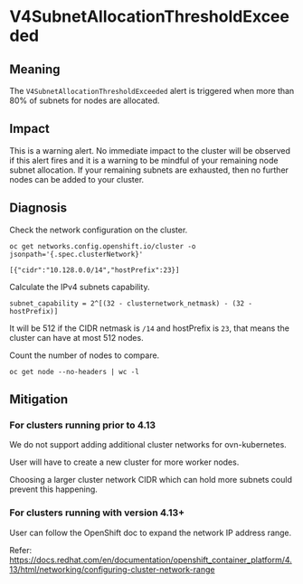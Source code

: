 # V4SubnetAllocationThresholdExceeded

## Meaning

The `V4SubnetAllocationThresholdExceeded` alert is triggered when more than
80% of subnets for nodes are allocated.

## Impact

This is a warning alert. No immediate impact to the cluster will be observed if
this alert fires and it is a warning to be mindful of your remaining node
subnet allocation. If your remaining subnets are exhausted, then no
further nodes can be added to your cluster.

## Diagnosis

Check the network configuration on the cluster.

    oc get networks.config.openshift.io/cluster -o jsonpath='{.spec.clusterNetwork}'

    [{"cidr":"10.128.0.0/14","hostPrefix":23}]

Calculate the IPv4 subnets capability.

    subnet_capability = 2^[(32 - clusternetwork_netmask) - (32 - hostPrefix)]

It will be 512 if the CIDR netmask is `/14` and hostPrefix is `23`, that means
the cluster can have at most 512 nodes.

Count the number of nodes to compare.

    oc get node --no-headers | wc -l

## Mitigation

### For clusters running prior to 4.13

We do not support adding additional cluster networks for ovn-kubernetes.

User will have to create a new cluster for more worker nodes.

Choosing a larger cluster network CIDR which can hold more subnets could prevent
this happening.

### For clusters running with version 4.13+

User can follow the OpenShift doc to expand the network IP address range.

Refer: https://docs.redhat.com/en/documentation/openshift_container_platform/4.13/html/networking/configuring-cluster-network-range
